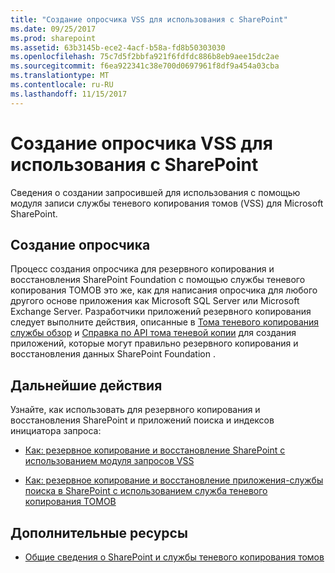 ```yaml
---
title: "Создание опросчика VSS для использования с SharePoint"
ms.date: 09/25/2017
ms.prod: sharepoint
ms.assetid: 63b3145b-ece2-4acf-b58a-fd8b50303030
ms.openlocfilehash: 75c7d5f2bbfa921f6fdfdc886b8eb9aee15dc2ae
ms.sourcegitcommit: f6ea922341c38e700d0697961f8df9a454a03cba
ms.translationtype: MT
ms.contentlocale: ru-RU
ms.lasthandoff: 11/15/2017
---
```

# <a name="create-a-vss-requestor-for-use-with-sharepoint"></a>Создание опросчика VSS для использования с SharePoint

Сведения о создании запросившей для использования с помощью модуля записи службы теневого копирования томов (VSS) для Microsoft SharePoint.

## <a name="writing-a-requestor"></a>Создание опросчика

Процесс создания опросчика для резервного копирования и восстановления SharePoint Foundation с помощью службы теневого копирования ТОМОВ это же, как для написания опросчика для любого другого основе приложения как Microsoft SQL Server или Microsoft Exchange Server. Разработчики приложений резервного копирования следует выполните действия, описанные в  [Тома теневого копирования службы обзор](http://msdn.microsoft.com/en-us/library/aa384649%28VS.85%29.aspx) и [Справка по API тома теневой копии](http://msdn.microsoft.com/en-us/library/aa384648%28VS.85%29.aspx) для создания приложений, которые могут правильно резервного копирования и восстановления данных SharePoint Foundation .
  
    
    

## <a name="next-steps"></a>Дальнейшие действия
<a name="Next"> </a>

Узнайте, как использовать для резервного копирования и восстановления SharePoint и приложений поиска и индексов инициатора запроса:
  
    
    

-  [Как: резервное копирование и восстановление SharePoint с использованием модуля запросов VSS](how-to-back-up-and-restore-sharepoint-using-a-vss-requestor.md)
    
  
-  [Как: резервное копирование и восстановление приложения-службы поиска в SharePoint с использованием служба теневого копирования ТОМОВ](how-to-back-up-and-restore-a-search-service-application-in-sharepoint-using.md)
    
  

## <a name="additional-resources"></a>Дополнительные ресурсы
<a name="bk_addresources"> </a>


-  [Общие сведения о SharePoint и службы теневого копирования томов](overview-of-sharepoint-and-the-volume-shadow-copy-service.md)
    
  

